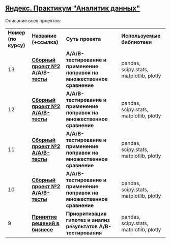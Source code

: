 ## <a href="https://praktikum.yandex.ru/data-analyst/" target="_blank"><b>Яндекс. Практикум "Аналитик данных"</b></a>

Описание всех проектов:
<table>
<tr>
<td><b>Номер (по курсу)</b></td>
<td><b>Название (+ссылка)</b></td>
<td><b>Суть проекта</b></td>
<td><b>Используемые библиотеки</b></td>
<tr>
<td>13</td>
<td><a href="https://github.com/nex1o/yandex_DA/blob/620dc16530a2763c51f7353b25b45a2c0039b3c6/Project_10.ipynb" target="_blank"><b>Сборный проект №2<br>А/А/В-тесты</b></a></td>
<td><b>А/А/В-тестирование и применение поправок на множественное сравнение</b></td>
<td>pandas, scipy.stats, matplotlib, plotly</td>
<tr>
<tr>
<td>12</td>
<td><a href="https://github.com/nex1o/yandex_DA/blob/620dc16530a2763c51f7353b25b45a2c0039b3c6/Project_10.ipynb" target="_blank"><b>Сборный проект №2<br>А/А/В-тесты</b></a></td>
<td><b>А/А/В-тестирование и применение поправок на множественное сравнение</b></td>
<td>pandas, scipy.stats, matplotlib, plotly</td>
<tr>
<tr>
<td>11</td>
<td><a href="https://github.com/nex1o/yandex_DA/blob/620dc16530a2763c51f7353b25b45a2c0039b3c6/Project_10.ipynb" target="_blank"><b>Сборный проект №2<br>А/А/В-тесты</b></a></td>
<td><b>А/А/В-тестирование и применение поправок на множественное сравнение</b></td>
<td>pandas, scipy.stats, matplotlib, plotly</td>
<tr>
<td>10</td>
<td><a href="https://github.com/nex1o/yandex_DA/blob/620dc16530a2763c51f7353b25b45a2c0039b3c6/Project_10.ipynb" target="_blank"><b>Сборный проект №2<br>А/А/В-тесты</b></a></td>
<td><b>А/А/В-тестирование и применение поправок на множественное сравнение</b></td>
<td>pandas, scipy.stats, matplotlib, plotly</td>
<tr>
<td>9</td>
<td><a href="https://github.com/nex1o/yandex_DA/blob/8ecc1d4ceb0b7252517511536f7f2be323915486/project_9.ipynb" target="_blank"><b>Принятие решений в бизнесе</b></a></td>
<td><b>Приоритизация гипотез и анализ результатов А/В-тестирования</b></td>
<td>pandas, scipy.stats, matplotlib, plotly</td>
  
</table>
<br/><br/>
